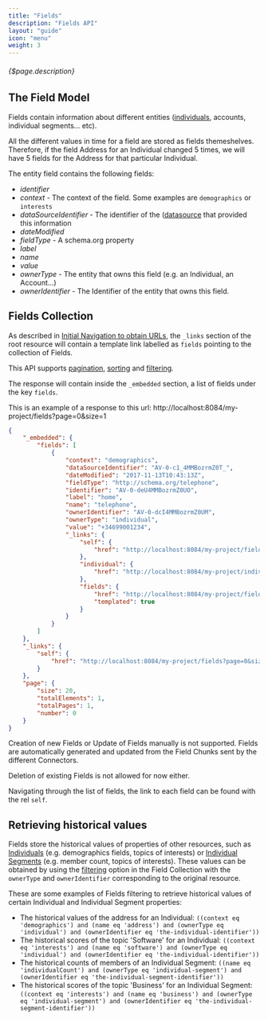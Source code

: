 ```yaml
---
title: "Fields"
description: "Fields API"
layout: "guide"
icon: "menu"
weight: 3
---
```


###### {$page.description}

<article id="1">

## The Field Model

Fields contain information about different entities ([individuals](/docs/individuals), accounts, individual segments... etc).

All the different values in time for a field are stored as fields themeshelves.
Therefore, if the field Address for an Individual changed 5 times, we will have
5 fields for the Address for that particular Individual.

The entity field contains the following fields:
* *identifier*
* *context* - The context of the field. Some examples are `demographics` or `interests`
* *dataSourceIdentifier* - The identifier of the ([datasource](/docs/datasources) that provided this information
* *dateModified*
* *fieldType* - A schema.org property
* *label*
* *name*
* *value*
* *ownerType* - The entity that owns this field (e.g. an Individual, an Account...)
* *ownerIdentifier* - The Identifier of the entity that owns this field.

</article>


<article id="2">

## Fields Collection

As described in [Initial Navigation to obtain URLs](/docs/general#navigation),
the `_links` section of the root resource will contain a template link labelled as `fields` pointing to the
collection of Fields.

This API supports [pagination](/docs/general#pagination), [sorting](/docs/general#sorting) and [filtering](/docs/general#filtering).

The response will contain inside the `_embedded` section, a list of fields
under the key `fields`.

This is an example of a response to this url: http://localhost:8084/my-project/fields?page=0&size=1

```json
{
    "_embedded": {
        "fields": [
            {
                "context": "demographics",
                "dataSourceIdentifier": "AV-0-c1_4MMBozrmZ0T_",
                "dateModified": "2017-11-13T10:43:13Z",
                "fieldType": "http://schema.org/telephone",
                "identifier": "AV-0-deU4MMBozrmZ0UO",
                "label": "home",
                "name": "telephone",
                "ownerIdentifier": "AV-0-dcI4MMBozrmZ0UM",
                "ownerType": "individual",
                "value": "+34699001234",
                "_links": {
                    "self": {
                        "href": "http://localhost:8084/my-project/fields/AV-0-deU4MMBozrmZ0UO"
                    },
                    "individual": {
                        "href": "http://localhost:8084/my-project/individuals/AV-0-dcI4MMBozrmZ0UM"
                    },
                    "fields": {
                        "href": "http://localhost:8084/my-project/fields{?filter}",
                        "templated": true
                    }
                }
            }
        ]
    },
    "_links": {
        "self": {
            "href": "http://localhost:8084/my-project/fields?page=0&size=1"
        }
    },
    "page": {
        "size": 20,
        "totalElements": 1,
        "totalPages": 1,
        "number": 0
    }
}
```

Creation of new Fields or Update of Fields manually is not supported. Fields are automatically
generated and updated from the Field Chunks sent by the different Connectors.

Deletion of existing Fields is not allowed for now either. 

Navigating through the list of fields, the link to each field can be found with the rel `self`. 

</article>

<article id="3">

## Retrieving historical values

Fields store the historical values of properties of other resources, such as [Individuals](/docs/individuals) (e.g. demographics fields, topics of interests) 
or [Individual Segments](/docs/individual_segments) (e.g. member count, topics of interests). These values can be obtained by using 
the [filtering](/docs/general#filtering) option in the Field Collection with the `ownerType` and `ownerIdentifier` corresponding to the original resource.

These are some examples of Fields filtering to retrieve historical values of certain Individual and Individual Segment properties:

* The historical values of the address for an Individual: `((context eq 'demographics') and (name eq 'address') and (ownerType eq 'individual') and (ownerIdentifier eq 'the-individual-identifier'))`
* The historical scores of the topic 'Software' for an Individual: `((context eq 'interests') and (name eq 'software') and (ownerType eq 'individual') and (ownerIdentifier eq 'the-individual-identifier'))`
* The historical counts of members of an Individual Segment: `((name eq 'individualCount') and (ownerType eq 'individual-segment') and (ownerIdentifier eq 'the-individual-segment-identifier'))`
* The historical scores of the topic 'Business' for an Individual Segment: `((context eq 'interests') and (name eq 'business') and (ownerType eq 'individual-segment') and (ownerIdentifier eq 'the-individual-segment-identifier'))` 

</article>